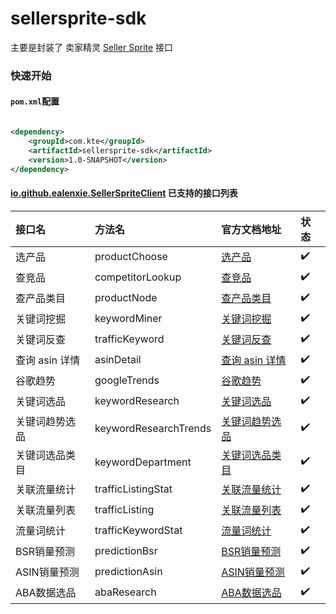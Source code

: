 sellersprite-sdk
======

主要是封装了 卖家精灵 [Seller Sprite](https://shimo.im/docs/YJYyVGqvwGKTxPP3/read) 接口

### 快速开始

#### `pom.xml`配置

```xml

<dependency>
    <groupId>com.kte</groupId>
    <artifactId>sellersprite-sdk</artifactId>
    <version>1.0-SNAPSHOT</version>
</dependency>
```

#### [io.github.ealenxie.SellerSpriteClient](http://192.168.180.10:9080/kte-chengdu-develop/infra/kte-sdk-all/-/tree/master/sellersprite-sdk/src/main/java/com/kte/sellersprite/SellerSpriteClient.java) 已支持的接口列表

| 接口名        | 方法名                   | 官方文档地址                                                     | 状态 |
|:-----------|:----------------------|:-----------------------------------------------------------|:---|
| 选产品        | productChoose         | [选产品](https://shimo.im/docs/YJYyVGqvwGKTxPP3/read/)        | ✔️ |
| 查竞品        | competitorLookup      | [查竞品](https://shimo.im/docs/YJYyVGqvwGKTxPP3/read/)        | ✔️ |
| 查产品类目      | productNode           | [查产品类目](https://shimo.im/docs/YJYyVGqvwGKTxPP3/read/)      | ✔️ |
| 关键词挖掘      | keywordMiner          | [关键词挖掘](https://shimo.im/docs/YJYyVGqvwGKTxPP3/read/)      | ✔️ |
| 关键词反查      | trafficKeyword        | [关键词反查](https://shimo.im/docs/YJYyVGqvwGKTxPP3/read/)      | ✔️ |
| 查询 asin 详情 | asinDetail            | [查询 asin 详情](https://shimo.im/docs/YJYyVGqvwGKTxPP3/read/) | ✔️ |
| 谷歌趋势       | googleTrends          | [谷歌趋势](https://shimo.im/docs/YJYyVGqvwGKTxPP3/read/)       | ✔️ |
| 关键词选品      | keywordResearch       | [关键词选品](https://shimo.im/docs/YJYyVGqvwGKTxPP3/read/)      | ✔️ |
| 关键词趋势选品    | keywordResearchTrends | [关键词趋势选品](https://shimo.im/docs/YJYyVGqvwGKTxPP3/read/)    | ✔️ |
| 关键词选品类目    | keywordDepartment     | [关键词选品类目](https://shimo.im/docs/YJYyVGqvwGKTxPP3/read/)    | ✔️ |
| 关联流量统计     | trafficListingStat    | [关联流量统计](https://shimo.im/docs/YJYyVGqvwGKTxPP3/read/)     | ✔️ |
| 关联流量列表     | trafficListing        | [关联流量列表](https://shimo.im/docs/YJYyVGqvwGKTxPP3/read/)     | ✔️ |
| 流量词统计      | trafficKeywordStat    | [流量词统计](https://shimo.im/docs/YJYyVGqvwGKTxPP3/read/)      | ✔️ |
| BSR销量预测    | predictionBsr         | [BSR销量预测](https://shimo.im/docs/YJYyVGqvwGKTxPP3/read/)    | ✔️ |
| ASIN销量预测   | predictionAsin        | [ASIN销量预测](https://shimo.im/docs/YJYyVGqvwGKTxPP3/read/)   | ✔️ |
| ABA数据选品    | abaResearch           | [ABA数据选品](https://shimo.im/docs/YJYyVGqvwGKTxPP3/read/)    | ✔️ |

